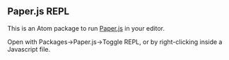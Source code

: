 ## Paper.js REPL

This is an Atom package to run [Paper.js](http://paperjs.org) in your editor.

Open with Packages->Paper.js->Toggle REPL, or by right-clicking inside a Javascript file.
